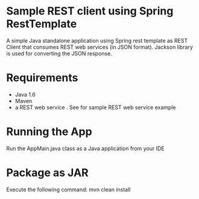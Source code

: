 Sample REST client using Spring RestTemplate
================================================
A simple Java standalone application using Spring rest template as REST Client that consumes REST web services (in JSON format).
Jackson library is used for converting the JSON response.

Requirements
============
* Java 1.6 
* Maven
* a REST web service . See for sample REST web service example

Running the App 
===============
Run the AppMain.java class as a Java application from your IDE 

Package as JAR
==============
Execute the following command:
mvn clean install